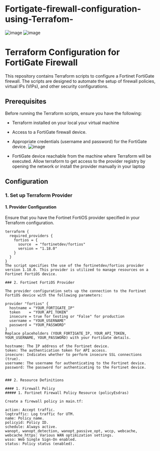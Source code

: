 # Fortigate-firewall-configuration-using-Terrafom-


![image](https://github.com/ESUMAILI/Fortigate-firewall-configuration-using-Terrafom-/assets/91162045/ad3694bc-30af-4b5c-a44d-8c166f0b2acf)  ![image](https://github.com/ESUMAILI/Fortigate-firewall-configuration-using-Terrafom-/assets/91162045/570f8554-763d-42df-af03-a17fb145da8b)



# Terraform Configuration for FortiGate Firewall

This repository contains Terraform scripts to configure a Fortinet FortiGate firewall. The scripts are designed to automate the setup of firewall policies, virtual IPs (VIPs), and other security configurations.

## Prerequisites

Before running the Terraform scripts, ensure you have the following:

- Terraform installed on your local your virtual machine 
- Access to a FortiGate firewall device.
- Appropriate credentials (username and password) for the FortiGate device.
![image](https://github.com/ESUMAILI/Fortigate-firewall-configuration-using-Terrafom-/assets/91162045/3716f1d7-1984-44d8-8be4-984ca0d724e1)


  
- FortiGate device reachable from the machine where Terraform will be executed.
Allow terraform to get access to the provider registry by opening the network or install the provider manually in your laptop

## Configuration

### 1. Set up Terraform Provider
#### 1. Provider Configuration 
Ensure that you have the Fortinet FortiOS provider specified in your Terraform configuration.

```hcl
terraform {
  required_providers {
    fortios = {
      source  = "fortinetdev/fortios"
      version = "1.18.0"
    }
  }
}
The script specifies the use of the fortinetdev/fortios provider version 1.18.0. This provider is utilized to manage resources on a Fortinet FortiOS device.

### 2. Fortinet FortiOS Provider

The provider configuration sets up the connection to the Fortinet FortiOS device with the following parameters:

provider "fortios" {
  hostname = "YOUR_FORTIGATE_IP"
  token    = "YOUR_API_TOKEN"
  insecure = true for testing or "False" for production
  username = "YOUR_USERNAME"
  password = "YOUR_PASSWORD"
}
Replace placeholders (YOUR_FORTIGATE_IP, YOUR_API_TOKEN, YOUR_USERNAME, YOUR_PASSWORD) with your FortiGate details.

hostname: The IP address of the Fortinet device.
token: The authentication token for API access.
insecure: Indicates whether to perform insecure SSL connections (true).
username: The username for authenticating to the Fortinet device.
password: The password for authenticating to the Fortinet device.


### 2. Resource Definitions

#### 1. Firewall Policy
##### 1. Fortinet Firewall Policy Resource (policyEsdras)

Create a firewall policy in main.tf:

action: Accept traffic.
logtraffic: Log traffic for UTM.
name: Policy name.
policyid: Policy ID.
schedule: Always active.
wanopt, wanopt_detection, wanopt_passive_opt, wccp, webcache, webcache_https: Various WAN optimization settings.
wsso: Web Single Sign-On enabled.
status: Policy status (enabled).
